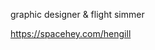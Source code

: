 graphic designer & flight simmer

https://spacehey.com/hengill

<!---
MHGames9312/MHGames9312 is a ✨ special ✨ repository because its `README.md` (this file) appears on your GitHub profile.
You can click the Preview link to take a look at your changes.
--->
